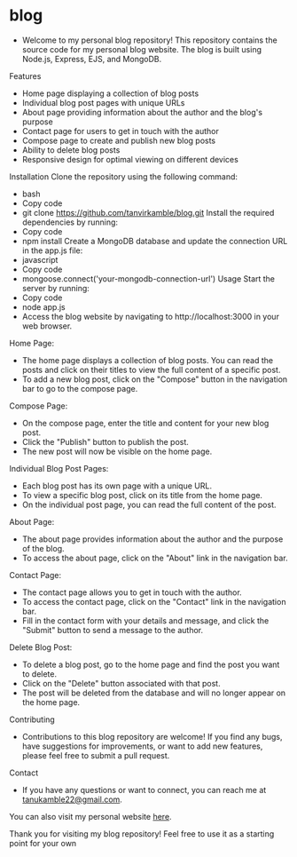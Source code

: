 # blog

- Welcome to my personal blog repository! This repository contains the source code for my personal blog website. The blog is built using Node.js, Express, EJS, and MongoDB.

Features
- Home page displaying a collection of blog posts
- Individual blog post pages with unique URLs
- About page providing information about the author and the blog's purpose
- Contact page for users to get in touch with the author
- Compose page to create and publish new blog posts
- Ability to delete blog posts
- Responsive design for optimal viewing on different devices

Installation
 Clone the repository using the following command:
- bash
- Copy code
- git clone https://github.com/tanvirkamble/blog.git
 Install the required dependencies by running:
- Copy code
- npm install
Create a MongoDB database and update the connection URL in the app.js file:
- javascript
- Copy code
- mongoose.connect('your-mongodb-connection-url')
Usage
Start the server by running:
- Copy code
- node app.js
- Access the blog website by navigating to http://localhost:3000 in your web browser.

Home Page:
- The home page displays a collection of blog posts. You can read the posts and click on their titles to view the full content of a specific post.
- To add a new blog post, click on the "Compose" button in the navigation bar to go to the compose page.

Compose Page:
- On the compose page, enter the title and content for your new blog post.
- Click the "Publish" button to publish the post.
- The new post will now be visible on the home page.

Individual Blog Post Pages:
- Each blog post has its own page with a unique URL.
- To view a specific blog post, click on its title from the home page.
- On the individual post page, you can read the full content of the post.

About Page:
- The about page provides information about the author and the purpose of the blog.
- To access the about page, click on the "About" link in the navigation bar.

Contact Page:
- The contact page allows you to get in touch with the author.
- To access the contact page, click on the "Contact" link in the navigation bar.
- Fill in the contact form with your details and message, and click the "Submit" button to send a message to the author.

Delete Blog Post:
- To delete a blog post, go to the home page and find the post you want to delete.
- Click on the "Delete" button associated with that post.
- The post will be deleted from the database and will no longer appear on the home page.

Contributing
- Contributions to this blog repository are welcome! If you find any bugs, have suggestions for improvements, or want to add new features, please feel free to submit a pull request.

Contact
- If you have any questions or want to connect, you can reach me at tanukamble22@gmail.com. 

You can also visit my personal website [here](https://tanvir-blog.onrender.com).

Thank you for visiting my blog repository! Feel free to use it as a starting point for your own
